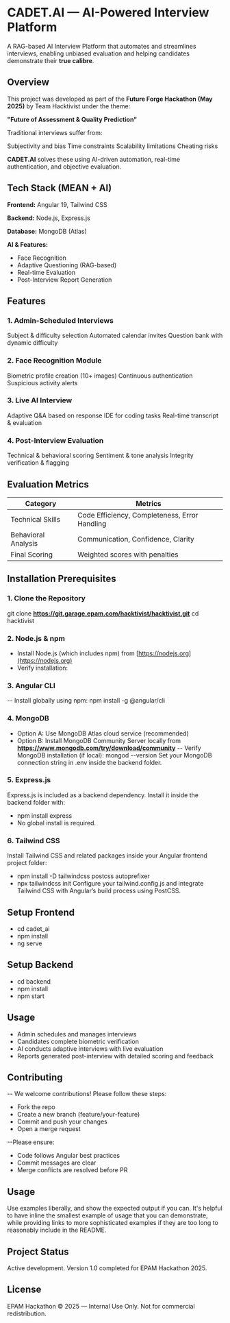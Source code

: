 
# CADET.AI — AI-Powered Interview Platform
A RAG-based AI Interview Platform that automates and streamlines interviews, enabling unbiased evaluation and helping candidates demonstrate their **true calibre**.

## Overview

This project was developed as part of the **Future Forge Hackathon (May 2025)** by Team Hacktivist under the theme:

**"Future of Assessment & Quality Prediction"**

Traditional interviews suffer from:

Subjectivity and bias
Time constraints
Scalability limitations
Cheating risks

**CADET.AI** solves these using AI-driven automation, real-time authentication, and objective evaluation.

## Tech Stack (MEAN + AI)

**Frontend:** Angular 19, Tailwind CSS

**Backend:** Node.js, Express.js

**Database:** MongoDB (Atlas)

**AI & Features:**

- Face Recognition
- Adaptive Questioning (RAG-based)
- Real-time Evaluation
- Post-Interview Report Generation

## Features

### 1. Admin-Scheduled Interviews

Subject & difficulty selection
Automated calendar invites
Question bank with dynamic difficulty


### 2. Face Recognition Module

Biometric profile creation (10+ images)
Continuous authentication
Suspicious activity alerts


### 3. Live AI Interview

Adaptive Q&A based on response
IDE for coding tasks
Real-time transcript & evaluation


### 4. Post-Interview Evaluation

Technical & behavioral scoring
Sentiment & tone analysis
Integrity verification & flagging



##  Evaluation Metrics

| **Category**          | **Metrics**                                      |
|---------------------- |--------------------------------------------------|
| Technical Skills      | Code Efficiency, Completeness, Error Handling    |
| Behavioral Analysis   | Communication, Confidence, Clarity               |
| Final Scoring         | Weighted scores with penalties                   |

## Installation Prerequisites


### 1. Clone the Repository

git clone **https://git.garage.epam.com/hacktivist/hacktivist.git**
cd hacktivist


### 2. Node.js & npm
- Install Node.js (which includes npm) from [https://nodejs.org](https://nodejs.org)
- Verify installation:


 ### 3. Angular CLI
-- Install globally using npm:
npm install -g @angular/cli

### 4. MongoDB
- Option A: Use MongoDB Atlas cloud service (recommended)
- Option B: Install MongoDB Community Server locally from **https://www.mongodb.com/try/download/community**
-- Verify MongoDB installation (if local):
mongod --version
Set your MongoDB connection string in .env inside the backend folder.

### 5. Express.js
Express.js is included as a backend dependency. Install it inside the backend folder with:
- npm install express
- No global install is required.

### 6. Tailwind CSS
Install Tailwind CSS and related packages inside your Angular frontend project folder:
- npm install -D tailwindcss postcss autoprefixer
- npx tailwindcss init
Configure your tailwind.config.js and integrate Tailwind CSS with Angular’s build process using PostCSS.



## Setup Frontend
- cd cadet_ai
- npm install
- ng serve


## Setup Backend
- cd backend
- npm install
- npm start


## Usage
- Admin schedules and manages interviews
- Candidates complete biometric verification
- AI conducts adaptive interviews with live evaluation
- Reports generated post-interview with detailed scoring and feedback


## Contributing
-- We welcome contributions! Please follow these steps:
- Fork the repo
- Create a new branch (feature/your-feature)
- Commit and push your changes
- Open a merge request

--Please ensure:
- Code follows Angular best practices
- Commit messages are clear
- Merge conflicts are resolved before PR


## Usage
Use examples liberally, and show the expected output if you can. It's helpful to have inline the smallest example of usage that you can demonstrate, while providing links to more sophisticated examples if they are too long to reasonably include in the README.

## Project Status
Active development. Version 1.0 completed for EPAM Hackathon 2025.

## License
EPAM Hackathon © 2025 — Internal Use Only. Not for commercial redistribution.


